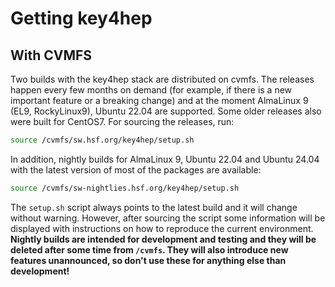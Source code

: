 # Getting key4hep

## With CVMFS

Two builds with the key4hep stack are distributed on cvmfs. The releases happen
every few months on demand (for example, if there is a new important feature or
a breaking change) and at the moment AlmaLinux 9 (EL9, RockyLinux9), Ubuntu
22.04 are supported. Some older releases also were built for CentOS7. For
sourcing the releases, run:

```bash
source /cvmfs/sw.hsf.org/key4hep/setup.sh
```

In addition, nightly builds for AlmaLinux 9, Ubuntu 22.04 and Ubuntu 24.04 with
the latest version of most of the packages are available:

```bash
source /cvmfs/sw-nightlies.hsf.org/key4hep/setup.sh
```

The `setup.sh` script always points to the latest build and it will change
without warning. However, after sourcing the script some information will be
displayed with instructions on how to reproduce the current environment.
**Nightly builds are intended for development and testing and they will be
deleted after some time from `/cvmfs`. They will also introduce new features
unannounced, so don't use these for anything else than development!**
